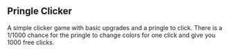 Pringle Clicker
----
A simple clicker game with basic upgrades and a pringle to click. There is a 1/1000 chance for the pringle to change colors for one click and give you 1000 free clicks. 
